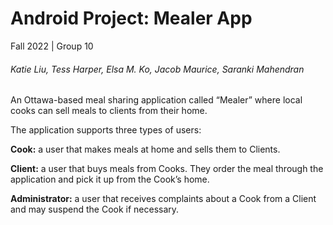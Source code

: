 # Android Project: Mealer App
Fall 2022 | Group 10
###### Katie Liu, Tess Harper, Elsa M. Ko, Jacob Maurice, Saranki Mahendran

An Ottawa-based meal sharing application called “Mealer” where local cooks can sell meals to clients from their home. 

The application supports three types of users:

**Cook:**
a user that makes meals at home and sells them to Clients.

**Client:** 
a user that buys meals from Cooks. They order the meal through the application
and pick it up from the Cook’s home.

**Administrator:** 
a user that receives complaints about a Cook from a Client and may
suspend the Cook if necessary. 
